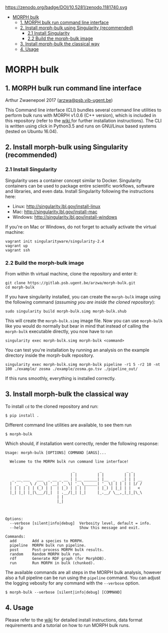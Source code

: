 https://zenodo.org/badge/DOI/10.5281/zenodo.1181740.svg

<!-- TOC depthFrom:1 depthTo:6 withLinks:1 updateOnSave:1 orderedList:0 -->

- [MORPH bulk](#morph-bulk)
	- [1. MORPH bulk run command line interface](#1-morph-bulk-run-command-line-interface)
	- [2. Install morph-bulk using Singularity (recommended)](#2-install-morph-bulk-using-singularity-recommended)
		- [2.1 Install Singularity](#21-install-singularity)
		- [2.2 Build the morph-bulk image](#22-build-the-morph-bulk-image)
	- [3. Install morph-bulk the classical way](#3-install-morph-bulk-the-classical-way)
	- [4. Usage](#4-usage)

<!-- /TOC -->
# MORPH bulk

## 1. MORPH bulk run command line interface
Arthur Zwaenepoel 2017 (arzwa@psb.vib-ugent.be)

This Command line interface (CLI) bundles several command line utilities to
perform bulk runs with MORPH v1.0.6 (C++ version), which is included in this
repository (refer to the <a href='https://gitlab.psb.ugent.be/arzwa/morph-bulk/wikis/home'>wiki
</a> for further installation instructions). The CLI is written using click in
Python3.5 and runs on GNU/Linux based systems (tested on Ubuntu 16.04).

## 2. Install morph-bulk using Singularity (recommended)

### 2.1 Install Singularity
Singularity uses a container concept similar to Docker. Singularity
containers can be used to package entire scientific workflows, software
and libraries, and even data. Install Singularity following the
instructions here:

- Linux: http://singularity.lbl.gov/install-linux
- Mac: http://singularity.lbl.gov/install-mac
- Windows: http://singularity.lbl.gov/install-windows

If you're on Mac or Windows, do not forget to actually activate the virtual machine:

```
vagrant init singularityware/singularity-2.4
vagrant up
vagrant ssh
```

### 2.2 Build the morph-bulk image

From within th virtual machine, clone the repository and enter it:

    git clone https://gitlab.psb.ugent.be/arzwa/morph-bulk.git
    cd morph-bulk

If you have singularity installed, you can create the `morph-bulk` image
using the following command (*assuming you are inside the cloned repository*):

    sudo singularity build morph-bulk.simg morph-bulk.shub

This will create the `morph-bulk.simg` image file. Now you can use
`morph-bulk` like you would do normally but bear in mind that instead of
calling the `morph-bulk` executable directly, you now have to run

    singularity exec morph-bulk.simg morph-bulk <command>

You can test you're installation by running an analysis on the example
directory inside the morph-bulk repository.

    singularity exec morph-bulk.simg morph-bulk pipeline -r1 5 -r2 10 -nt 100 ./example/ zosma ./example/zosma.go.tsv ./pipeline_out/

If this runs smoothly, everything is installed correctly.

## 3. Install morph-bulk the classical way

To install `cd` to the cloned repository and run:

    $ pip install .

Different command line utilities are available, to see them run

    $ morph-bulk

Which should, if installation went correctly, render the following
response:

    Usage: morph-bulk [OPTIONS] COMMAND [ARGS]...

      Welcome to the MORPH bulk run command line interface!

                                  _           _           _ _
                                 | |         | |         | | |
       _ __ ___   ___  _ __ _ __ | |__ ______| |__  _   _| | | __
      | '_ ` _ \ / _ \| '__| '_ \| '_ \______| '_ \| | | | | |/ /
      | | | | | | (_) | |  | |_) | | | |     | |_) | |_| | |   <
      |_| |_| |_|\___/|_|  | .__/|_| |_|     |_.__/ \__,_|_|_|\_\
                           | |
                           |_|



    Options:
      --verbose [silent|info|debug]  Verbosity level, default = info.
      --help                         Show this message and exit.

    Commands:
      add       Add a species to MORPH.
      pipeline  MORPH bulk run pipeline.
      post      Post-process MORPH bulk results.
      random    Random MORPH bulk run.
      rdf       Generate RDF graph (for MorphDB).
      run       Run MORPH in bulk (chunked).


The available commands are all steps in the MORPH bulk analysis, however
also a full pipeline can be run using the ``pipeline`` command.
You can adjust the logging vebosity for any command with the `--verbose`
option.

    $ morph-bulk --verbose [silent|info|debug] [COMMAND]

## 4. Usage
Please refer to the <a href='https://gitlab.psb.ugent.be/arzwa/morph-bulk/wikis/home'>wiki</a>
for detailed install instructions, data format requirements and a tutorial
on how to run MORPH bulk runs.
